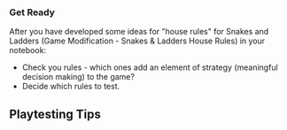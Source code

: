 ### Get Ready

After you have developed some ideas for "house rules" for Snakes and Ladders (Game Modification - Snakes & Ladders House Rules) in your notebook:

* Check you rules - which ones add an element of strategy (meaningful decision making) to the game?
* Decide which rules to test.

## Playtesting Tips

